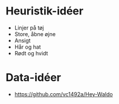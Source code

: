 # Heuristik-idéer

- Linjer på tøj
- Store, åbne øjne
- Ansigt
- Hår og hat
- Rødt og hvidt

# Data-idéer
- https://github.com/vc1492a/Hey-Waldo

